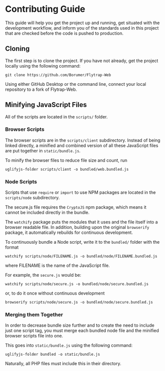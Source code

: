 # Contributing Guide

This guide will help you get the project up and running, get situated with the development workflow, and inform you of the standards used in this project that are checked before the code is pushed to production.

## Cloning

The first step is to clone the project. If you have not already, get the project locally using the following command:

`git clone https://github.com/Borumer/Flytrap-Web`

Using either GitHub Desktop or the command line, connect your local repository to a fork of Flytrap-Web.

## Minifying JavaScript Files

All of the scripts are located in the `scripts/` folder.

### Browser Scripts

The browser scripts are in the `scripts/client` subdirectory. Instead of being linked directly, a minified and combined version of all these JavaScript files are put together in `static/bundle.js`.

To minify the browser files to reduce file size and count, run

`uglifyjs-folder scripts/client -o bundled/web.bundled.js`

### Node Scripts

Scripts that use `require` or `import` to use NPM packages are located in the `scripts/node` subdirectory.

The secure.js file requires the `CryptoJS` npm package, which means it cannot be included directly in the bundle.

The `watchify` package puts the modules that it uses and the file itself into a browser readable file. In addition, building upon the original `browserify` package, it automatically rebuilds for continuous development.

To continuously bundle a Node script, write it to the `bundled/` folder with the format

`watchify scripts/node/FILENAME.js -o bundled/node/FILENAME.bundled.js`

where FILENAME is the name of the JavaScript file.

For example, the `secure.js` would be:

`watchify scripts/node/secure.js -o bundled/node/secure.bundled.js`

or, to do it once without continuous development

`browserify scripts/node/secure.js -o bundled/node/secure.bundled.js`

### Merging them Together

In order to decrease bundle size further and to create the need to include just one script tag, you must merge each bundled node file and the minified browser scripts file into one.

This goes into `static/bundle.js` using the following command:

`uglifyjs-folder bundled -o static/bundle.js`

Naturally, all PHP files must include this in their directory.

